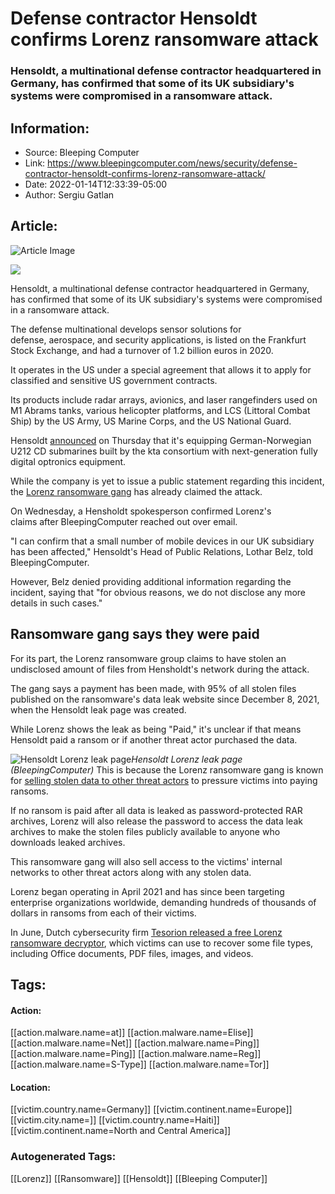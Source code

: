 # Defense contractor Hensoldt confirms Lorenz ransomware attack
### Hensoldt, a multinational defense contractor headquartered in Germany, has confirmed that some of its UK subsidiary's systems were compromised in a ransomware attack.

## Information:
+ Source: Bleeping Computer
+ Link: https://www.bleepingcomputer.com/news/security/defense-contractor-hensoldt-confirms-lorenz-ransomware-attack/
+ Date: 2022-01-14T12:33:39-05:00
+ Author: Sergiu Gatlan


## Article:
![Article Image](https://www.bleepstatic.com/content/hl-images/2022/01/14/HENSOLDT.jpg)

![](https://www.bleepstatic.com/content/hl-images/2022/01/14/HENSOLDT.jpg)


Hensoldt, a multinational defense contractor headquartered in Germany, has confirmed that some of its UK subsidiary's systems were compromised in a ransomware attack.


The defense multinational develops sensor solutions for defense, aerospace, and security applications, is listed on the Frankfurt Stock Exchange, and had a turnover of 1.2 billion euros in 2020.


It operates in the US under a special agreement that allows it to apply for classified and sensitive US government contracts. 


Its products include radar arrays, avionics, and laser rangefinders used on M1 Abrams tanks, various helicopter platforms, and LCS (Littoral Combat Ship) by the US Army, US Marine Corps, and the US National Guard.


Hensoldt [announced](https://www.hensoldt.net/news/hensoldt-equips-norwegian-and-german-submarines-with-next-generation-optronics-suite/) on Thursday that it's equipping German-Norwegian U212 CD submarines built by the kta consortium with next-generation fully digital optronics equipment.


While the company is yet to issue a public statement regarding this incident, the [Lorenz ransomware gang](https://www.bleepingcomputer.com/tag/lorenz/) has already claimed the attack.


On Wednesday, a Hensholdt spokesperson confirmed Lorenz's claims after BleepingComputer reached out over email.


"I can confirm that a small number of mobile devices in our UK subsidiary has been affected," Hensoldt's Head of Public Relations, Lothar Belz, told BleepingComputer.


However, Belz denied providing additional information regarding the incident, saying that "for obvious reasons, we do not disclose any more details in such cases."


Ransomware gang says they were paid
-----------------------------------


For its part, the Lorenz ransomware group claims to have stolen an undisclosed amount of files from Hensholdt's network during the attack.


The gang says a payment has been made, with 95% of all stolen files published on the ransomware's data leak website since December 8, 2021, when the Hensoldt leak page was created.


While Lorenz shows the leak as being "Paid," it's unclear if that means Hensoldt paid a ransom or if another threat actor purchased the data.



![Hensoldt Lorenz leak page](https://www.bleepstatic.com/images/news/u/1109292/2022/Hensoldt%20_Lorenz_leak_page.png)*Hensoldt Lorenz leak page (BleepingComputer)*
This is because the Lorenz ransomware gang is known for [selling stolen data to other threat actors](https://www.bleepingcomputer.com/news/security/meet-lorenz-a-new-ransomware-gang-targeting-the-enterprise/) to pressure victims into paying ransoms.


If no ransom is paid after all data is leaked as password-protected RAR archives, Lorenz will also release the password to access the data leak archives to make the stolen files publicly available to anyone who downloads leaked archives.


This ransomware gang will also sell access to the victims' internal networks to other threat actors along with any stolen data.


Lorenz began operating in April 2021 and has since been targeting enterprise organizations worldwide, demanding hundreds of thousands of dollars in ransoms from each of their victims.


In June, Dutch cybersecurity firm [Tesorion released a free Lorenz ransomware decryptor](https://www.bleepingcomputer.com/news/security/lorenz-ransomware-decryptor-recovers-victims-files-for-free/), which victims can use to recover some file types, including Office documents, PDF files, images, and videos.





## Tags:

#### Action:
[[action.malware.name=at]] [[action.malware.name=Elise]] [[action.malware.name=Net]] [[action.malware.name=Ping]] [[action.malware.name=Ping]] [[action.malware.name=Reg]] [[action.malware.name=S-Type]] [[action.malware.name=Tor]]

#### Location:
[[victim.country.name=Germany]] [[victim.continent.name=Europe]] [[victim.city.name=]] [[victim.country.name=Haiti]] [[victim.continent.name=North and Central America]]

### Autogenerated Tags:
[[Lorenz]] [[Ransomware]] [[Hensoldt]] [[Bleeping Computer]]

